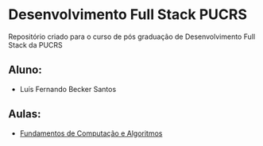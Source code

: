 # Desenvolvimento Full Stack PUCRS
Repositório criado para o curso de pós graduação de Desenvolvimento Full Stack da PUCRS

## Aluno:
 - Luís Fernando Becker Santos

## Aulas:
 - [Fundamentos de Computação e Algoritmos](https://github.com/luis-becker/dev-full-stack/tree/main/fund-comp-e-alg)
